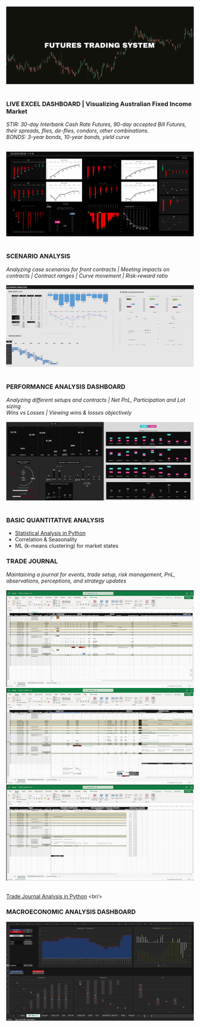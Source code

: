 ![](Screenshots/FTS.png)
<br/>
<br/>

### LIVE EXCEL DASHBOARD | Visualizing Australian Fixed Income Market<br/>
*STIR: 30-day Interbank Cash Rate Futures, 90-day accepted Bill Futures, their spreads, flies, de-flies, condors, other combinations. <br/>
BONDS: 3-year bonds, 10-year bonds, yield curve*
<br/><br/>

![](Screenshots/DB4.PNG)
<br/><br/>
### SCENARIO ANALYSIS<br/>
*Analyzing case scenarios for front contracts | Meeting impacts on contracts | Contract ranges | Curve movement | Risk-reward ratio* 
<br/><br/>
![](Screenshots/sa2.PNG)
<br/><br/>

### PERFORMANCE ANALYSIS DASHBOARD<br/>
*Analyzing different setups and contracts | Net PnL, Participation and Lot sizing <br/>
Wins vs Losses | Viewing wins & losses objectively* 
<br/><br/>
![](Screenshots/pa_final.JPG)
<br/><br/>

### BASIC QUANTITATIVE ANALYSIS<br/>
- [Statistical Analysis in Python](https://github.com/s1dewalker/Futures-trading/blob/main/Stats.ipynb) <br/>
- Correlation & Seasonality
- ML (k-means clustering) for market states<br/>

### TRADE JOURNAL<br/>
*Maintaining a journal for events, trade setup, risk management, PnL, observations, perceptions, and strategy updates* 
<br/><br/>
![](Screenshots/TJ.JPG)
![](Screenshots/TJ2.JPG)
![](Screenshots/TJ3.JPG)
<br/><br/>

[Trade Journal Analysis in Python](https://github.com/s1dewalker/Airbnb-listings-NYC/blob/main/Airbnb%20correlation.ipynb](https://github.com/s1dewalker/Futures-trading/blob/main/trade_journal_analysis/tja.ipynb)) <br/>

### MACROECONOMIC ANALYSIS DASHBOARD<br/>
![](Screenshots/ECON_DB.JPG)
<br/><br/>
